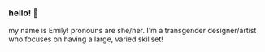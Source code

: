 ### hello! 👋

my name is Emily! pronouns are she/her.  I'm a transgender designer/artist who focuses on having a large, varied skillset!

